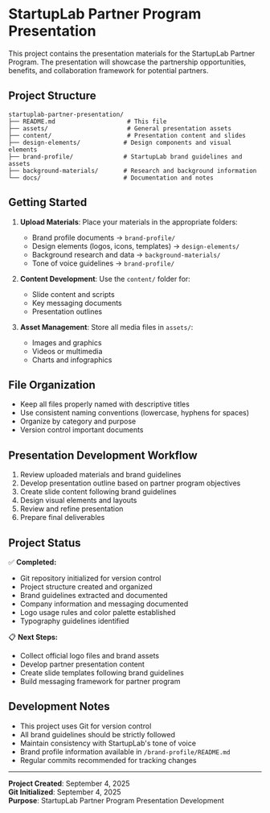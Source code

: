# StartupLab Partner Program Presentation

This project contains the presentation materials for the StartupLab Partner Program. The presentation will showcase the partnership opportunities, benefits, and collaboration framework for potential partners.

## Project Structure

```
startuplab-partner-presentation/
├── README.md                    # This file
├── assets/                      # General presentation assets
├── content/                     # Presentation content and slides
├── design-elements/            # Design components and visual elements
├── brand-profile/              # StartupLab brand guidelines and assets
├── background-materials/       # Research and background information
└── docs/                       # Documentation and notes
```

## Getting Started

1. **Upload Materials**: Place your materials in the appropriate folders:
   - Brand profile documents → `brand-profile/`
   - Design elements (logos, icons, templates) → `design-elements/`
   - Background research and data → `background-materials/`
   - Tone of voice guidelines → `brand-profile/`

2. **Content Development**: Use the `content/` folder for:
   - Slide content and scripts
   - Key messaging documents
   - Presentation outlines

3. **Asset Management**: Store all media files in `assets/`:
   - Images and graphics
   - Videos or multimedia
   - Charts and infographics

## File Organization

- Keep all files properly named with descriptive titles
- Use consistent naming conventions (lowercase, hyphens for spaces)
- Organize by category and purpose
- Version control important documents

## Presentation Development Workflow

1. Review uploaded materials and brand guidelines
2. Develop presentation outline based on partner program objectives
3. Create slide content following brand guidelines
4. Design visual elements and layouts
5. Review and refine presentation
6. Prepare final deliverables

## Project Status

✅ **Completed:**
- Git repository initialized for version control
- Project structure created and organized
- Brand guidelines extracted and documented
- Company information and messaging documented
- Logo usage rules and color palette established
- Typography guidelines identified

📋 **Next Steps:**
- Collect official logo files and brand assets
- Develop partner presentation content
- Create slide templates following brand guidelines
- Build messaging framework for partner program

## Development Notes

- This project uses Git for version control
- All brand guidelines should be strictly followed
- Maintain consistency with StartupLab's tone of voice
- Brand profile information available in `/brand-profile/README.md`
- Regular commits recommended for tracking changes

---

**Project Created**: September 4, 2025  
**Git Initialized**: September 4, 2025  
**Purpose**: StartupLab Partner Program Presentation Development
